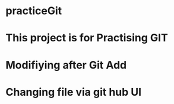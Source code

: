 # practiceGit
# This project is for Practising GIT 
# Modifiying after Git Add
# Changing file via git hub UI

